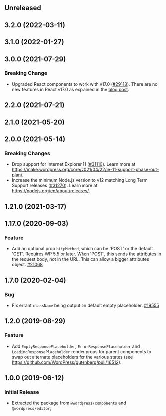 <!-- Learn how to maintain this file at https://github.com/WordPress/gutenberg/tree/HEAD/packages#maintaining-changelogs. -->

## Unreleased

## 3.2.0 (2022-03-11)

## 3.1.0 (2022-01-27)

## 3.0.0 (2021-07-29)

### Breaking Change

-   Upgraded React components to work with v17.0 ([#29118](https://github.com/WordPress/gutenberg/pull/29118)). There are no new features in React v17.0 as explained in the [blog post](https://reactjs.org/blog/2020/10/20/react-v17.html).

## 2.2.0 (2021-07-21)

## 2.1.0 (2021-05-20)

## 2.0.0 (2021-05-14)

### Breaking Changes

-   Drop support for Internet Explorer 11 ([#31110](https://github.com/WordPress/gutenberg/pull/31110)). Learn more at https://make.wordpress.org/core/2021/04/22/ie-11-support-phase-out-plan/.
-   Increase the minimum Node.js version to v12 matching Long Term Support releases ([#31270](https://github.com/WordPress/gutenberg/pull/31270)). Learn more at https://nodejs.org/en/about/releases/.

## 1.21.0 (2021-03-17)

## 1.17.0 (2020-09-03)

### Feature

-   Add an optional prop `httpMethod`, which can be 'POST' or the default 'GET'. Requires WP 5.5 or later. When 'POST', this sends the attributes in the request body, not in the URL. This can allow a bigger attributes object. [#21068](https://github.com/WordPress/gutenberg/pull/21068)

## 1.7.0 (2020-02-04)

### Bug

-   Fix errant `className` being output on default empty placeholder. [#19555](https://github.com/WordPress/gutenberg/pull/19555)

## 1.2.0 (2019-08-29)

### Feature

-   Add `EmptyResponsePlaceholder`, `ErrorResponsePlaceholder` and `LoadingResponsePlaceholder` render props for parent components to swap out alternate placeholders for the various states (see https://github.com/WordPress/gutenberg/pull/16512).

## 1.0.0 (2019-06-12)

### Initial Release

-   Extracted the package from `@wordpress/components` and `@wordpress/editor`;

